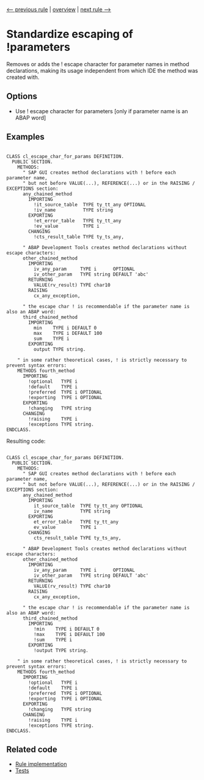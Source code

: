 [<-- previous rule](FinalVariableRule.md) | [overview](../rules.md) | [next rule -->](EmptySectionsInClassDefRule.md)

# Standardize escaping of \!parameters

Removes or adds the \! escape character for parameter names in method declarations, making its usage independent from which IDE the method was created with.

## Options

* Use \! escape character for parameters \[only if parameter name is an ABAP word\]

## Examples


```ABAP

CLASS cl_escape_char_for_params DEFINITION.
  PUBLIC SECTION.
    METHODS:
      " SAP GUI creates method declarations with ! before each parameter name,
      " but not before VALUE(...), REFERENCE(...) or in the RAISING / EXCEPTIONS section:
      any_chained_method
        IMPORTING
          !it_source_table  TYPE ty_tt_any OPTIONAL
          !iv_name          TYPE string
        EXPORTING
          !et_error_table   TYPE ty_tt_any
          !ev_value         TYPE i
        CHANGING
          !cts_result_table TYPE ty_ts_any,

      " ABAP Development Tools creates method declarations without escape characters:
      other_chained_method
        IMPORTING
          iv_any_param     TYPE i      OPTIONAL
          iv_other_param   TYPE string DEFAULT 'abc'
        RETURNING
          VALUE(rv_result) TYPE char10
        RAISING
          cx_any_exception,

      " the escape char ! is recommendable if the parameter name is also an ABAP word:
      third_chained_method
        IMPORTING
          min    TYPE i DEFAULT 0
          max    TYPE i DEFAULT 100
          sum    TYPE i
        EXPORTING
          output TYPE string.

    " in some rather theoretical cases, ! is strictly necessary to prevent syntax errors:
    METHODS fourth_method
      IMPORTING
        !optional   TYPE i
        !default    TYPE i
        !preferred  TYPE i OPTIONAL
        !exporting  TYPE i OPTIONAL
      EXPORTING
        !changing   TYPE string
      CHANGING
        !raising    TYPE i
        !exceptions TYPE string.
ENDCLASS.
```

Resulting code:

```ABAP

CLASS cl_escape_char_for_params DEFINITION.
  PUBLIC SECTION.
    METHODS:
      " SAP GUI creates method declarations with ! before each parameter name,
      " but not before VALUE(...), REFERENCE(...) or in the RAISING / EXCEPTIONS section:
      any_chained_method
        IMPORTING
          it_source_table  TYPE ty_tt_any OPTIONAL
          iv_name          TYPE string
        EXPORTING
          et_error_table   TYPE ty_tt_any
          ev_value         TYPE i
        CHANGING
          cts_result_table TYPE ty_ts_any,

      " ABAP Development Tools creates method declarations without escape characters:
      other_chained_method
        IMPORTING
          iv_any_param     TYPE i      OPTIONAL
          iv_other_param   TYPE string DEFAULT 'abc'
        RETURNING
          VALUE(rv_result) TYPE char10
        RAISING
          cx_any_exception,

      " the escape char ! is recommendable if the parameter name is also an ABAP word:
      third_chained_method
        IMPORTING
          !min    TYPE i DEFAULT 0
          !max    TYPE i DEFAULT 100
          !sum    TYPE i
        EXPORTING
          !output TYPE string.

    " in some rather theoretical cases, ! is strictly necessary to prevent syntax errors:
    METHODS fourth_method
      IMPORTING
        !optional   TYPE i
        !default    TYPE i
        !preferred  TYPE i OPTIONAL
        !exporting  TYPE i OPTIONAL
      EXPORTING
        !changing   TYPE string
      CHANGING
        !raising    TYPE i
        !exceptions TYPE string.
ENDCLASS.
```

## Related code

* [Rule implementation](../../com.sap.adt.abapcleaner/src/com/sap/adt/abapcleaner/rules/declarations/EscapeCharForParametersRule.java)
* [Tests](../../test/com.sap.adt.abapcleaner.test/src/com/sap/adt/abapcleaner/rules/declarations/EscapeCharForParametersTest.java)

